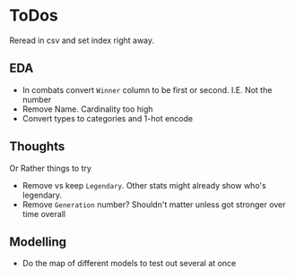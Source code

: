 # ToDos

Reread in csv and set index right away.

## EDA

- In combats convert `Winner` column to be first or second. I.E. Not the number
- Remove Name. Cardinality too high
- Convert types to categories and 1-hot encode

## Thoughts

Or Rather things to try

- Remove vs keep `Legendary`. Other stats might already show who's legendary.
- Remove `Generation` number? Shouldn't matter unless got stronger over time overall


## Modelling

- Do the map of different models to test out several at once